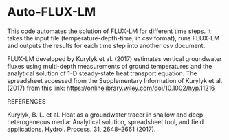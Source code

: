 # Auto-FLUX-LM
This code automates the solution of FLUX-LM for different time steps. It takes the input file (temperature-depth-time, in csv format), runs FLUX-LM and outputs the results for each time step into another csv document. 

FLUX-LM developed by Kurylyk et al. (2017) estimates vertical groundwater fluxes using multi-depth measurements of ground temperatures and the analytical solution of 1-D steady-state heat transport equation. The spreadsheet accessed from the Supplementary Information of Kurylyk et al. (2017) from this link: https://onlinelibrary.wiley.com/doi/10.1002/hyp.11216

REFERENCES

Kurylyk, B. L. et al. Heat as a groundwater tracer in shallow and deep heterogeneous media: Analytical solution, spreadsheet tool, and field applications. Hydrol. Process. 31, 2648–2661 (2017).


